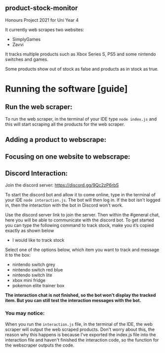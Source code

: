 ## product-stock-monitor

Honours Project 2021 for Uni Year 4

It currently web scrapes two websites:

- SimplyGames
- Zavvi

It tracks multiple products such as Xbox Series S, PS5 and some nintendo switches and games.

Some products show out of stock as false and products as in stock as true.

# Running the software [guide]

## Run the web scraper:

To run the web scraper, in the terminal of your IDE type `node index.js` and this will start scraping all the products for the web scraper.

## Adding a product to webscrape:

## Focusing on one website to webscrape:


## Discord Interaction:

Join the discord server: https://discord.gg/9Qc2zP6rbS

To start the discord bot and allow it to come online, type in the terminal of your IDE `node interaction.js`. The bot will then log in. If the bot isn't logged in, then the interaction with the bot in Discord won't work.

Use the discord server link to join the server. Then within the #general chat, here you will be able to communicate with the discord bot. To get started you can type the following command to track stock, make you it’s copied exactly as shown below

- I would like to track stock

Select one of the options below, which item you want to track and message it to the box:

- nintendo switch grey
- nintendo switch red blue
- nintendo switch lite
- xbox mini fridge
- pokemon elite trainer box

**The interaction chat is not finished, so the bot won't display the tracked item. But you can still test the interaction messages with the bot.**

### You may notice:
When you run the `interaction.js` file, in the terminal of the IDE, the web scraper will output the web scraped products. Don't worry about this, the reason why this happens is because I've exported the index.js file into the interaction file and haven't finished the interaction code, so the function for the webscraper outputs the code.


